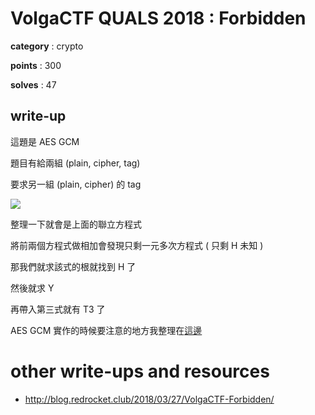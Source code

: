 # VolgaCTF QUALS 2018 : Forbidden

**category** : crypto

**points** : 300

**solves** : 47

## write-up

這題是 AES GCM

題目有給兩組 (plain, cipher, tag)

要求另一組 (plain, cipher) 的 tag

![](https://i.imgur.com/0MOQZ87.png)

整理一下就會是上面的聯立方程式

將前兩個方程式做相加會發現只剩一元多次方程式 ( 只剩 H 未知 )

那我們就求該式的根就找到 H 了

然後就求 Y

再帶入第三式就有 T3 了

AES GCM 實作的時候要注意的地方我整理在[這邊](https://oalieno.github.io/crypto/symmetric/mode/)

# other write-ups and resources

* http://blog.redrocket.club/2018/03/27/VolgaCTF-Forbidden/

